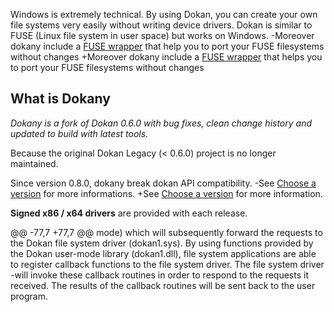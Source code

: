 Windows is extremely technical. By using Dokan, you can create
 your own file systems very easily without writing device drivers. 
 Dokan is similar to FUSE (Linux file system in user space) but works on Windows.
-Moreover dokany include a [FUSE wrapper](https://github.com/dokan-dev/dokany/wiki/FUSE) that help you to port your FUSE 
filesystems without changes
+Moreover dokany include a [FUSE wrapper](https://github.com/dokan-dev/dokany/wiki/FUSE) that helps you to port your FUSE 
filesystems without changes
 
 ## What is Dokany
 *Dokany is a fork of Dokan 0.6.0 with bug fixes, clean change history and updated to build with latest tools.*
 
 Because the original Dokan Legacy (< 0.6.0) project is no longer maintained.
 
 Since version 0.8.0, dokany break dokan API compatibility.
-See [Choose a version](https://github.com/dokan-dev/dokany/wiki/Installation#choose-a-version) for more informations.
+See [Choose a version](https://github.com/dokan-dev/dokany/wiki/Installation#choose-a-version) for more information.
 
 **Signed x86 / x64 drivers** are provided with each release.
 
@@ -77,7 +77,7 @@ mode) which will subsequently forward the requests to the Dokan file system
 driver (dokan1.sys). By using functions provided by the Dokan user-mode
 library (dokan1.dll), file system applications are able to register callback functions to the file system driver. The file system 
 driver
-will invoke these callback routines in order to respond to the requests it received. The results of the callback routines 
will be sent back to the user program.
